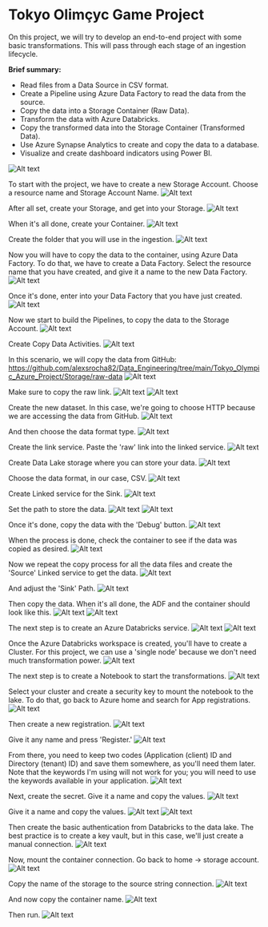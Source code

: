 # Tokyo Olimçyc Game Project

On this project, we will try to develop an end-to-end project with some basic transformations. 
This will pass through each stage of an ingestion lifecycle.

**Brief summary:**

- Read files from a Data Source in CSV format.
- Create a Pipeline using Azure Data Factory to read the data from the source.
- Copy the data into a Storage Container (Raw Data).
- Transform the data with Azure Databricks.
- Copy the transformed data into the Storage Container (Transformed Data).
- Use Azure Synapse Analytics to create and copy the data to a database.
- Visualize and create dashboard indicators using Power BI.

![Alt text](image.png)

To start with the project, we have to create a new Storage Account.
Choose a resource name and Storage Account Name.
![Alt text](image-1.png)

After all set, create your Storage, and get into your Storage.
![Alt text](image-2.png)

When it's all done, create your Container.
![Alt text](image-3.png)

Create the folder that you will use in the ingestion.
![Alt text](image-4.png)

Now you will have to copy the data to the container, using Azure Data Factory.
To do that, we have to create a Data Factory.
Select the resource name that you have created, and give it a name to the new Data Factory.
![Alt text](image-5.png)

Once it's done, enter into your Data Factory that you have just created.
![Alt text](image-6.png)

Now we start to build the Pipelines, to copy the data to the Storage Account.
![Alt text](image-7.png)

Create Copy Data Activities.
![Alt text](image-8.png)

In this scenario, we will copy the data from GitHub:
https://github.com/alexsrocha82/Data_Engineering/tree/main/Tokyo_Olympic_Azure_Project/Storage/raw-data
![Alt text](image-9.png)

Make sure to copy the raw link.
![Alt text](image-10.png)
![Alt text](image-11.png)

Create the new dataset. In this case, we're going to choose HTTP because we are accessing the data from GitHub. 
![Alt text](image-12.png)

And then choose the data format type.
![Alt text](image-13.png)

Create the link service. Paste the 'raw' link into the linked service.
![Alt text](image-14.png)

Create Data Lake storage where you can store your data.
![Alt text](image-15.png)

Choose the data format, in our case, CSV.
![Alt text](image-16.png)

Create Linked service for the Sink.
![Alt text](image-17.png)

Set the path to store the data.
![Alt text](image-18.png)
![Alt text](image-19.png)

Once it's done, copy the data with the 'Debug' button.
![Alt text](image-20.png)

When the process is done, check the container to see if the data was copied as desired.
![Alt text](image-21.png)

Now we repeat the copy process for all the data files and create the 'Source' Linked service to get the data.
![Alt text](image-23.png)

And adjust the 'Sink' Path.
![Alt text](image-24.png)

Then copy the data. When it's all done, the ADF and the container should look like this.
![Alt text](image-25.png)
![Alt text](image-26.png)

The next step is to create an Azure Databricks service.
![Alt text](image-27.png)
![Alt text](image-28.png)

Once the Azure Databricks workspace is created, you'll have to create a Cluster. 
For this project, we can use a 'single node' because we don't need much transformation power.
![Alt text](image-29.png)

The next step is to create a Notebook to start the transformations.
![Alt text](image-30.png)

Select your cluster and create a security key to mount the notebook to the lake. 
To do that, go back to Azure home and search for App registrations.
![Alt text](image-31.png)

Then create a new registration.
![Alt text](image-32.png)

Give it any name and press 'Register.'
![Alt text](image-33.png)

From there, you need to keep two codes (Application (client) ID and Directory (tenant) ID) and save them somewhere, as you'll need them later. 
Note that the keywords I'm using will not work for you; you will need to use the keywords available in your application.
![Alt text](image-34.png)

Next, create the secret. Give it a name and copy the values.
![Alt text](image-35.png)

Give it a name and copy the values.
![Alt text](image-36.png)
![Alt text](image-37.png)

Then create the basic authentication from Databricks to the data lake. 
The best practice is to create a key vault, but in this case, we'll just create a manual connection.
![Alt text](image-38.png)

Now, mount the container connection. 
Go back to home -> storage account.
![Alt text](image-39.png)

Copy the name of the storage to the source string connection.
![Alt text](image-40.png)

And now copy the container name.
![Alt text](image-41.png)

Then run.
![Alt text](image-42.png)